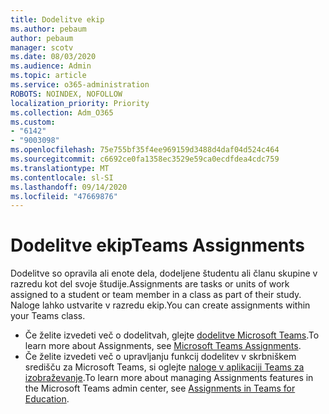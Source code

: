 ```yaml
---
title: Dodelitve ekip
ms.author: pebaum
author: pebaum
manager: scotv
ms.date: 08/03/2020
ms.audience: Admin
ms.topic: article
ms.service: o365-administration
ROBOTS: NOINDEX, NOFOLLOW
localization_priority: Priority
ms.collection: Adm_O365
ms.custom:
- "6142"
- "9003098"
ms.openlocfilehash: 75e755bf35f4ee969159d3488d4daf04d524c464
ms.sourcegitcommit: c6692ce0fa1358ec3529e59ca0ecdfdea4cdc759
ms.translationtype: MT
ms.contentlocale: sl-SI
ms.lasthandoff: 09/14/2020
ms.locfileid: "47669876"
---
```

# <a name="teams-assignments"></a><span data-ttu-id="5ae29-102">Dodelitve ekip</span><span class="sxs-lookup"><span data-stu-id="5ae29-102">Teams Assignments</span></span>

<span data-ttu-id="5ae29-103">Dodelitve so opravila ali enote dela, dodeljene študentu ali članu skupine v razredu kot del svoje študije.</span><span class="sxs-lookup"><span data-stu-id="5ae29-103">Assignments are tasks or units of work assigned to a student or team member in a class as part of their study.</span></span> <span data-ttu-id="5ae29-104">Naloge lahko ustvarite v razredu ekip.</span><span class="sxs-lookup"><span data-stu-id="5ae29-104">You can create assignments within your Teams class.</span></span>

- <span data-ttu-id="5ae29-105">Če želite izvedeti več o dodelitvah, glejte [dodelitve Microsoft Teams](https://support.microsoft.com/en-us/office/microsoft-teams-5aa4431a-8a3c-4aa5-87a6-b6401abea114#ID0EAABAAA=Assignments).</span><span class="sxs-lookup"><span data-stu-id="5ae29-105">To learn more about Assignments, see [Microsoft Teams Assignments](https://support.microsoft.com/en-us/office/microsoft-teams-5aa4431a-8a3c-4aa5-87a6-b6401abea114#ID0EAABAAA=Assignments).</span></span>
- <span data-ttu-id="5ae29-106">Če želite izvedeti več o upravljanju funkcij dodelitev v skrbniškem središču za Microsoft Teams, si oglejte [naloge v aplikaciji Teams za izobraževanje](https://docs.microsoft.com/microsoftteams/expand-teams-across-your-org/assignments-in-teams).</span><span class="sxs-lookup"><span data-stu-id="5ae29-106">To learn more about managing Assignments features in the Microsoft Teams admin center, see [Assignments in Teams for Education](https://docs.microsoft.com/microsoftteams/expand-teams-across-your-org/assignments-in-teams).</span></span>